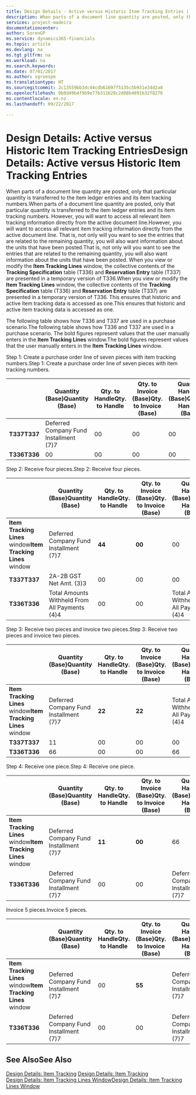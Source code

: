 ```yaml
---
title: Design Details - Active versus Historic Item Tracking Entries | Microsoft Docs
description: When parts of a document line quantity are posted, only that particular quantity is transferred to the item ledger entries and its item tracking numbers. However, you will want to access all relevant item tracking information directly from the active document line. That is, not only will you want to see the entries that are related to the remaining quantity, you will also want information about the units that have been posted. When you view or modify the **Item Tracking Lines** window, the collective contents of the **Tracking Specification** table (T336) and **Reservation Entry** table (T337) are presented in a temporary version of T336. This ensures that historic and active item tracking data is accessed as one.
services: project-madeira
documentationcenter: 
author: SorenGP
ms.service: dynamics365-financials
ms.topic: article
ms.devlang: na
ms.tgt_pltfrm: na
ms.workload: na
ms.search.keywords: 
ms.date: 07/01/2017
ms.author: sgroespe
ms.translationtype: HT
ms.sourcegitcommit: 2c13559bb3dc44cdb61697f5135c5b931e34d2a8
ms.openlocfilehash: 0b0d49b4f9b9e77b311628c2d88b4891b32f8276
ms.contentlocale: en-nz
ms.lasthandoff: 09/22/2017

---
```

# <a name="design-details-active-versus-historic-item-tracking-entries"></a><span data-ttu-id="7b961-107">Design Details: Active versus Historic Item Tracking Entries</span><span class="sxs-lookup"><span data-stu-id="7b961-107">Design Details: Active versus Historic Item Tracking Entries</span></span>
<span data-ttu-id="7b961-108">When parts of a document line quantity are posted, only that particular quantity is transferred to the item ledger entries and its item tracking numbers.</span><span class="sxs-lookup"><span data-stu-id="7b961-108">When parts of a document line quantity are posted, only that particular quantity is transferred to the item ledger entries and its item tracking numbers.</span></span> <span data-ttu-id="7b961-109">However, you will want to access all relevant item tracking information directly from the active document line.</span><span class="sxs-lookup"><span data-stu-id="7b961-109">However, you will want to access all relevant item tracking information directly from the active document line.</span></span> <span data-ttu-id="7b961-110">That is, not only will you want to see the entries that are related to the remaining quantity, you will also want information about the units that have been posted.</span><span class="sxs-lookup"><span data-stu-id="7b961-110">That is, not only will you want to see the entries that are related to the remaining quantity, you will also want information about the units that have been posted.</span></span> <span data-ttu-id="7b961-111">When you view or modify the **Item Tracking Lines** window, the collective contents of the **Tracking Specification** table (T336) and **Reservation Entry** table (T337) are presented in a temporary version of T336.</span><span class="sxs-lookup"><span data-stu-id="7b961-111">When you view or modify the **Item Tracking Lines** window, the collective contents of the **Tracking Specification** table (T336) and **Reservation Entry** table (T337) are presented in a temporary version of T336.</span></span> <span data-ttu-id="7b961-112">This ensures that historic and active item tracking data is accessed as one.</span><span class="sxs-lookup"><span data-stu-id="7b961-112">This ensures that historic and active item tracking data is accessed as one.</span></span>  

 <span data-ttu-id="7b961-113">The following table shows how T336 and T337 are used in a purchase scenario.</span><span class="sxs-lookup"><span data-stu-id="7b961-113">The following table shows how T336 and T337 are used in a purchase scenario.</span></span> <span data-ttu-id="7b961-114">The bold figures represent values that the user manually enters in the **Item Tracking Lines** window.</span><span class="sxs-lookup"><span data-stu-id="7b961-114">The bold figures represent values that the user manually enters in the **Item Tracking Lines** window.</span></span>  

 <span data-ttu-id="7b961-115">Step 1: Create a purchase order line of seven pieces with item tracking numbers.</span><span class="sxs-lookup"><span data-stu-id="7b961-115">Step 1: Create a purchase order line of seven pieces with item tracking numbers.</span></span>  

||<span data-ttu-id="7b961-116">**Quantity (Base)**</span><span class="sxs-lookup"><span data-stu-id="7b961-116">**Quantity (Base)**</span></span>|<span data-ttu-id="7b961-117">**Qty. to Handle**</span><span class="sxs-lookup"><span data-stu-id="7b961-117">**Qty. to Handle**</span></span>|<span data-ttu-id="7b961-118">**Qty. to Invoice (Base)**</span><span class="sxs-lookup"><span data-stu-id="7b961-118">**Qty. to Invoice (Base)**</span></span>|<span data-ttu-id="7b961-119">**Quantity Handled (Base)**</span><span class="sxs-lookup"><span data-stu-id="7b961-119">**Quantity Handled (Base)**</span></span>|<span data-ttu-id="7b961-120">**Quantity Invoiced (Base)**</span><span class="sxs-lookup"><span data-stu-id="7b961-120">**Quantity Invoiced (Base)**</span></span>|  
|-|----------------------------------------------|--------------------------------------------|------------------------------------------------------|-------------------------------------------------------|--------------------------------------------------------|  
|<span data-ttu-id="7b961-121">**T337**</span><span class="sxs-lookup"><span data-stu-id="7b961-121">**T337**</span></span>|<span data-ttu-id="7b961-122">Deferred Company Fund Installment (7)</span><span class="sxs-lookup"><span data-stu-id="7b961-122">7</span></span>|<span data-ttu-id="7b961-123">0</span><span class="sxs-lookup"><span data-stu-id="7b961-123">0</span></span>|<span data-ttu-id="7b961-124">0</span><span class="sxs-lookup"><span data-stu-id="7b961-124">0</span></span>|<span data-ttu-id="7b961-125">0</span><span class="sxs-lookup"><span data-stu-id="7b961-125">0</span></span>|<span data-ttu-id="7b961-126">0</span><span class="sxs-lookup"><span data-stu-id="7b961-126">0</span></span>|  
|<span data-ttu-id="7b961-127">**T336**</span><span class="sxs-lookup"><span data-stu-id="7b961-127">**T336**</span></span>|<span data-ttu-id="7b961-128">0</span><span class="sxs-lookup"><span data-stu-id="7b961-128">0</span></span>|<span data-ttu-id="7b961-129">0</span><span class="sxs-lookup"><span data-stu-id="7b961-129">0</span></span>|<span data-ttu-id="7b961-130">0</span><span class="sxs-lookup"><span data-stu-id="7b961-130">0</span></span>|<span data-ttu-id="7b961-131">0</span><span class="sxs-lookup"><span data-stu-id="7b961-131">0</span></span>|<span data-ttu-id="7b961-132">0</span><span class="sxs-lookup"><span data-stu-id="7b961-132">0</span></span>|  

 <span data-ttu-id="7b961-133">Step 2: Receive four pieces.</span><span class="sxs-lookup"><span data-stu-id="7b961-133">Step 2: Receive four pieces.</span></span>  

||<span data-ttu-id="7b961-134">**Quantity (Base)**</span><span class="sxs-lookup"><span data-stu-id="7b961-134">**Quantity (Base)**</span></span>|<span data-ttu-id="7b961-135">**Qty. to Handle**</span><span class="sxs-lookup"><span data-stu-id="7b961-135">**Qty. to Handle**</span></span>|<span data-ttu-id="7b961-136">**Qty. to Invoice (Base)**</span><span class="sxs-lookup"><span data-stu-id="7b961-136">**Qty. to Invoice (Base)**</span></span>|<span data-ttu-id="7b961-137">**Quantity Handled (Base)**</span><span class="sxs-lookup"><span data-stu-id="7b961-137">**Quantity Handled (Base)**</span></span>|<span data-ttu-id="7b961-138">**Quantity Invoiced (Base)**</span><span class="sxs-lookup"><span data-stu-id="7b961-138">**Quantity Invoiced (Base)**</span></span>|  
|-|----------------------------------------------|--------------------------------------------|------------------------------------------------------|-------------------------------------------------------|--------------------------------------------------------|  
|<span data-ttu-id="7b961-139">**Item Tracking Lines** window</span><span class="sxs-lookup"><span data-stu-id="7b961-139">**Item Tracking Lines** window</span></span>|<span data-ttu-id="7b961-140">Deferred Company Fund Installment (7)</span><span class="sxs-lookup"><span data-stu-id="7b961-140">7</span></span>|<span data-ttu-id="7b961-141">**4**</span><span class="sxs-lookup"><span data-stu-id="7b961-141">**4**</span></span>|<span data-ttu-id="7b961-142">**0**</span><span class="sxs-lookup"><span data-stu-id="7b961-142">**0**</span></span>|<span data-ttu-id="7b961-143">0</span><span class="sxs-lookup"><span data-stu-id="7b961-143">0</span></span>|<span data-ttu-id="7b961-144">0</span><span class="sxs-lookup"><span data-stu-id="7b961-144">0</span></span>|  
|<span data-ttu-id="7b961-145">**T337**</span><span class="sxs-lookup"><span data-stu-id="7b961-145">**T337**</span></span>|<span data-ttu-id="7b961-146">2A-2B GST Net Amt. (3)</span><span class="sxs-lookup"><span data-stu-id="7b961-146">3</span></span>|<span data-ttu-id="7b961-147">0</span><span class="sxs-lookup"><span data-stu-id="7b961-147">0</span></span>|<span data-ttu-id="7b961-148">0</span><span class="sxs-lookup"><span data-stu-id="7b961-148">0</span></span>|<span data-ttu-id="7b961-149">0</span><span class="sxs-lookup"><span data-stu-id="7b961-149">0</span></span>|<span data-ttu-id="7b961-150">0</span><span class="sxs-lookup"><span data-stu-id="7b961-150">0</span></span>|  
|<span data-ttu-id="7b961-151">**T336**</span><span class="sxs-lookup"><span data-stu-id="7b961-151">**T336**</span></span>|<span data-ttu-id="7b961-152">Total Amounts Withheld From All Payments (4)</span><span class="sxs-lookup"><span data-stu-id="7b961-152">4</span></span>|<span data-ttu-id="7b961-153">0</span><span class="sxs-lookup"><span data-stu-id="7b961-153">0</span></span>|<span data-ttu-id="7b961-154">0</span><span class="sxs-lookup"><span data-stu-id="7b961-154">0</span></span>|<span data-ttu-id="7b961-155">Total Amounts Withheld From All Payments (4)</span><span class="sxs-lookup"><span data-stu-id="7b961-155">4</span></span>|<span data-ttu-id="7b961-156">0</span><span class="sxs-lookup"><span data-stu-id="7b961-156">0</span></span>|  

 <span data-ttu-id="7b961-157">Step 3: Receive two pieces and invoice two pieces.</span><span class="sxs-lookup"><span data-stu-id="7b961-157">Step 3: Receive two pieces and invoice two pieces.</span></span>  

||<span data-ttu-id="7b961-158">**Quantity (Base)**</span><span class="sxs-lookup"><span data-stu-id="7b961-158">**Quantity (Base)**</span></span>|<span data-ttu-id="7b961-159">**Qty. to Handle**</span><span class="sxs-lookup"><span data-stu-id="7b961-159">**Qty. to Handle**</span></span>|<span data-ttu-id="7b961-160">**Qty. to Invoice (Base)**</span><span class="sxs-lookup"><span data-stu-id="7b961-160">**Qty. to Invoice (Base)**</span></span>|<span data-ttu-id="7b961-161">**Quantity Handled (Base)**</span><span class="sxs-lookup"><span data-stu-id="7b961-161">**Quantity Handled (Base)**</span></span>|<span data-ttu-id="7b961-162">**Quantity Invoiced (Base)**</span><span class="sxs-lookup"><span data-stu-id="7b961-162">**Quantity Invoiced (Base)**</span></span>|  
|-|----------------------------------------------|--------------------------------------------|------------------------------------------------------|-------------------------------------------------------|--------------------------------------------------------|  
|<span data-ttu-id="7b961-163">**Item Tracking Lines** window</span><span class="sxs-lookup"><span data-stu-id="7b961-163">**Item Tracking Lines** window</span></span>|<span data-ttu-id="7b961-164">Deferred Company Fund Installment (7)</span><span class="sxs-lookup"><span data-stu-id="7b961-164">7</span></span>|<span data-ttu-id="7b961-165">**2**</span><span class="sxs-lookup"><span data-stu-id="7b961-165">**2**</span></span>|<span data-ttu-id="7b961-166">**2**</span><span class="sxs-lookup"><span data-stu-id="7b961-166">**2**</span></span>|<span data-ttu-id="7b961-167">Total Amounts Withheld From All Payments (4)</span><span class="sxs-lookup"><span data-stu-id="7b961-167">4</span></span>|<span data-ttu-id="7b961-168">0</span><span class="sxs-lookup"><span data-stu-id="7b961-168">0</span></span>|  
|<span data-ttu-id="7b961-169">**T337**</span><span class="sxs-lookup"><span data-stu-id="7b961-169">**T337**</span></span>|<span data-ttu-id="7b961-170">1</span><span class="sxs-lookup"><span data-stu-id="7b961-170">1</span></span>|<span data-ttu-id="7b961-171">0</span><span class="sxs-lookup"><span data-stu-id="7b961-171">0</span></span>|<span data-ttu-id="7b961-172">0</span><span class="sxs-lookup"><span data-stu-id="7b961-172">0</span></span>|<span data-ttu-id="7b961-173">0</span><span class="sxs-lookup"><span data-stu-id="7b961-173">0</span></span>|<span data-ttu-id="7b961-174">0</span><span class="sxs-lookup"><span data-stu-id="7b961-174">0</span></span>|  
|<span data-ttu-id="7b961-175">**T336**</span><span class="sxs-lookup"><span data-stu-id="7b961-175">**T336**</span></span>|<span data-ttu-id="7b961-176">6</span><span class="sxs-lookup"><span data-stu-id="7b961-176">6</span></span>|<span data-ttu-id="7b961-177">0</span><span class="sxs-lookup"><span data-stu-id="7b961-177">0</span></span>|<span data-ttu-id="7b961-178">0</span><span class="sxs-lookup"><span data-stu-id="7b961-178">0</span></span>|<span data-ttu-id="7b961-179">6</span><span class="sxs-lookup"><span data-stu-id="7b961-179">6</span></span>|<span data-ttu-id="7b961-180">2</span><span class="sxs-lookup"><span data-stu-id="7b961-180">2</span></span>|  

 <span data-ttu-id="7b961-181">Step 4: Receive one piece.</span><span class="sxs-lookup"><span data-stu-id="7b961-181">Step 4: Receive one piece.</span></span>  

||<span data-ttu-id="7b961-182">**Quantity (Base)**</span><span class="sxs-lookup"><span data-stu-id="7b961-182">**Quantity (Base)**</span></span>|<span data-ttu-id="7b961-183">**Qty. to Handle**</span><span class="sxs-lookup"><span data-stu-id="7b961-183">**Qty. to Handle**</span></span>|<span data-ttu-id="7b961-184">**Qty. to Invoice (Base)**</span><span class="sxs-lookup"><span data-stu-id="7b961-184">**Qty. to Invoice (Base)**</span></span>|<span data-ttu-id="7b961-185">**Quantity Handled (Base)**</span><span class="sxs-lookup"><span data-stu-id="7b961-185">**Quantity Handled (Base)**</span></span>|<span data-ttu-id="7b961-186">**Quantity Invoiced (Base)**</span><span class="sxs-lookup"><span data-stu-id="7b961-186">**Quantity Invoiced (Base)**</span></span>|  
|-|----------------------------------------------|--------------------------------------------|------------------------------------------------------|-------------------------------------------------------|--------------------------------------------------------|  
|<span data-ttu-id="7b961-187">**Item Tracking Lines** window</span><span class="sxs-lookup"><span data-stu-id="7b961-187">**Item Tracking Lines** window</span></span>|<span data-ttu-id="7b961-188">Deferred Company Fund Installment (7)</span><span class="sxs-lookup"><span data-stu-id="7b961-188">7</span></span>|<span data-ttu-id="7b961-189">**1**</span><span class="sxs-lookup"><span data-stu-id="7b961-189">**1**</span></span>|<span data-ttu-id="7b961-190">**0**</span><span class="sxs-lookup"><span data-stu-id="7b961-190">**0**</span></span>|<span data-ttu-id="7b961-191">6</span><span class="sxs-lookup"><span data-stu-id="7b961-191">6</span></span>|<span data-ttu-id="7b961-192">2</span><span class="sxs-lookup"><span data-stu-id="7b961-192">2</span></span>|  
|<span data-ttu-id="7b961-193">**T336**</span><span class="sxs-lookup"><span data-stu-id="7b961-193">**T336**</span></span>|<span data-ttu-id="7b961-194">Deferred Company Fund Installment (7)</span><span class="sxs-lookup"><span data-stu-id="7b961-194">7</span></span>|<span data-ttu-id="7b961-195">0</span><span class="sxs-lookup"><span data-stu-id="7b961-195">0</span></span>|<span data-ttu-id="7b961-196">0</span><span class="sxs-lookup"><span data-stu-id="7b961-196">0</span></span>|<span data-ttu-id="7b961-197">Deferred Company Fund Installment (7)</span><span class="sxs-lookup"><span data-stu-id="7b961-197">7</span></span>|<span data-ttu-id="7b961-198">2</span><span class="sxs-lookup"><span data-stu-id="7b961-198">2</span></span>|  

 <span data-ttu-id="7b961-199">Invoice 5 pieces.</span><span class="sxs-lookup"><span data-stu-id="7b961-199">Invoice 5 pieces.</span></span>  

||<span data-ttu-id="7b961-200">**Quantity (Base)**</span><span class="sxs-lookup"><span data-stu-id="7b961-200">**Quantity (Base)**</span></span>|<span data-ttu-id="7b961-201">**Qty. to Handle**</span><span class="sxs-lookup"><span data-stu-id="7b961-201">**Qty. to Handle**</span></span>|<span data-ttu-id="7b961-202">**Qty. to Invoice (Base)**</span><span class="sxs-lookup"><span data-stu-id="7b961-202">**Qty. to Invoice (Base)**</span></span>|<span data-ttu-id="7b961-203">**Quantity Handled (Base)**</span><span class="sxs-lookup"><span data-stu-id="7b961-203">**Quantity Handled (Base)**</span></span>|<span data-ttu-id="7b961-204">**Quantity Invoiced (Base)**</span><span class="sxs-lookup"><span data-stu-id="7b961-204">**Quantity Invoiced (Base)**</span></span>|  
|-|----------------------------------------------|--------------------------------------------|------------------------------------------------------|-------------------------------------------------------|--------------------------------------------------------|  
|<span data-ttu-id="7b961-205">**Item Tracking Lines** window</span><span class="sxs-lookup"><span data-stu-id="7b961-205">**Item Tracking Lines** window</span></span>|<span data-ttu-id="7b961-206">Deferred Company Fund Installment (7)</span><span class="sxs-lookup"><span data-stu-id="7b961-206">7</span></span>|<span data-ttu-id="7b961-207">0</span><span class="sxs-lookup"><span data-stu-id="7b961-207">0</span></span>|<span data-ttu-id="7b961-208">**5**</span><span class="sxs-lookup"><span data-stu-id="7b961-208">**5**</span></span>|<span data-ttu-id="7b961-209">Deferred Company Fund Installment (7)</span><span class="sxs-lookup"><span data-stu-id="7b961-209">7</span></span>|<span data-ttu-id="7b961-210">2</span><span class="sxs-lookup"><span data-stu-id="7b961-210">2</span></span>|  
|<span data-ttu-id="7b961-211">**T336**</span><span class="sxs-lookup"><span data-stu-id="7b961-211">**T336**</span></span>|<span data-ttu-id="7b961-212">Deferred Company Fund Installment (7)</span><span class="sxs-lookup"><span data-stu-id="7b961-212">7</span></span>|<span data-ttu-id="7b961-213">0</span><span class="sxs-lookup"><span data-stu-id="7b961-213">0</span></span>|<span data-ttu-id="7b961-214">0</span><span class="sxs-lookup"><span data-stu-id="7b961-214">0</span></span>|<span data-ttu-id="7b961-215">Deferred Company Fund Installment (7)</span><span class="sxs-lookup"><span data-stu-id="7b961-215">7</span></span>|<span data-ttu-id="7b961-216">Deferred Company Fund Installment (7)</span><span class="sxs-lookup"><span data-stu-id="7b961-216">7</span></span>|  

## <a name="see-also"></a><span data-ttu-id="7b961-217">See Also</span><span class="sxs-lookup"><span data-stu-id="7b961-217">See Also</span></span>  
 <span data-ttu-id="7b961-218">[Design Details: Item Tracking](design-details-item-tracking.md) </span><span class="sxs-lookup"><span data-stu-id="7b961-218">[Design Details: Item Tracking](design-details-item-tracking.md) </span></span>  
 [<span data-ttu-id="7b961-219">Design Details: Item Tracking Lines Window</span><span class="sxs-lookup"><span data-stu-id="7b961-219">Design Details: Item Tracking Lines Window</span></span>](design-details-item-tracking-lines-window.md)

